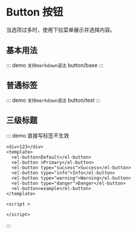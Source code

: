 # Button 按钮

当选项过多时，使用下拉菜单展示并选择内容。

## 基本用法

::: demo `支持markdown语法`
button/base
:::

## 普通标签

::: demo `支持markdown语法`
button/test
:::

## 三级标题

::: demo 直接写标签不生效

```vue
<div>123</div> 
<template>
  <el-button>Default</el-button>
  <el-button >Primary</el-button>
  <el-button type="success">Success</el-button>
  <el-button type="info">Info</el-button>
  <el-button type="warning">Warning</el-button>
  <el-button type="danger">Danger</el-button>
  <el-button>example</el-button>
</template>

<script >

</script>
```

:::
